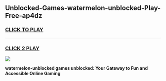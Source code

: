 
## Unblocked-Games-watermelon-unblocked-Play-Free-ap4dz
<h3>
<a href="https://premium76.site?title=watermelon-unblocked&ref=23A">CLICK TO PLAY</a></h3>
<hr>

<h3>
<a href="https://premium76.site?title=watermelon-unblocked&ref=23A">CLICK 2 PLAY</a>
  
</h3>

<a href="https://premium76.site?title=watermelon-unblocked&ref=23A"><img src="https://clearcache.store/games.png"></a>


**watermelon-unblocked games unblocked: Your Gateway to Fun and Accessible Online Gaming**

